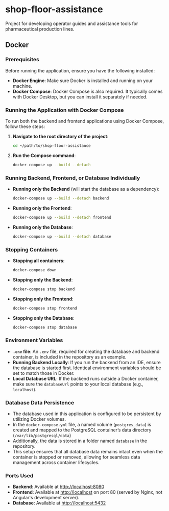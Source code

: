 
# shop-floor-assistance
Project for developing operator guides and assistance tools for pharmaceutical production lines.

## Docker

### Prerequisites

Before running the application, ensure you have the following installed:

- **Docker Engine**: Make sure Docker is installed and running on your machine.
- **Docker Compose**: Docker Compose is also required. It typically comes with Docker Desktop, but you can install it separately if needed.

### Running the Application with Docker Compose

To run both the backend and frontend applications using Docker Compose, follow these steps:

1. **Navigate to the root directory of the project**:
   ```bash
   cd ~/path/to/shop-floor-assistance
   ```

2. **Run the Compose command**:
   ```bash
   docker-compose up --build --detach
   ```

### Running Backend, Frontend, or Database Individually

- **Running only the Backend** (will start the database as a dependency):
   ```bash
   docker-compose up --build --detach backend
   ```

- **Running only the Frontend**:
   ```bash
   docker-compose up --build --detach frontend
   ```

- **Running only the Database**:
   ```bash
   docker-compose up --build --detach database
   ```

### Stopping Containers

- **Stopping all containers**:
   ```bash
   docker-compose down
   ```

- **Stopping only the Backend**:
   ```bash
   docker-compose stop backend
   ```

- **Stopping only the Frontend**:
   ```bash
   docker-compose stop frontend
   ```

- **Stopping only the Database**:
   ```bash
   docker-compose stop database
   ```

### Environment Variables

- **`.env` file**: An `.env` file, required for creating the database and backend container, is included in the repository as an example.
- **Running Backend Locally**: If you run the backend from an IDE, ensure the database is started first. Identical environment variables should be set to match those in Docker.
- **Local Database URL**: If the backend runs outside a Docker container, make sure the `databaseUrl` points to your local database (e.g., `localhost`).

### Database Data Persistence

- The database used in this application is configured to be persistent by utilizing Docker volumes.
- In the `docker-compose.yml` file, a named volume (`postgres_data`) is created and mapped to the PostgreSQL container’s data directory (`/var/lib/postgresql/data`)
- Additionally, the data is stored in a folder named `database` in the repository.
- This setup ensures that all database data remains intact even when the container is stopped or removed, allowing for seamless data management across container lifecycles.

### Ports Used

- **Backend**: Available at [http://localhost:8080](http://localhost:8080)
- **Frontend**: Available at [http://localhost](http://localhost) on port 80 (served by Nginx, not Angular's development server).
- **Database**: Available at [http://localhost:5432](http://localhost:5432)
